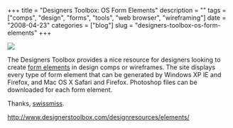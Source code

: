 +++
title = "Designers Toolbox: OS Form Elements"
description = ""
tags = ["comps", "design", "forms", "tools", "web browser", "wireframing"]
date = "2008-04-23"
categories = ["blog"]
slug = "designers-toolbox-os-form-elements"
+++



  <div class="notebook-screenshot"><a href="http://www.designerstoolbox.com/designresources/elements/"><img src="http://media.konigi.com/bluga/wt480f2be87afed.jpg"/></a></div><p>The Designers Toolbox provides a nice resource for designers looking to create <a href="http://www.designerstoolbox.com/designresources/elements/">form elements</a> in design comps or wireframes. The site displays every type of form element that can be generated by Windows XP IE and Firefox, and Mac OS X Safari and Firefox. Photoshop files can be downloaded for each form element.</p>
<p>Thanks, <a href="http://swissmiss.typepad.com/">swissmiss</a>.</p>
    
  <a href="http://www.designerstoolbox.com/designresources/elements/">http://www.designerstoolbox.com/designresources/elements/</a>
